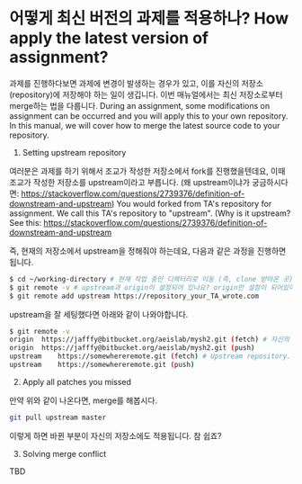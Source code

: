 # 어떻게 최신 버전의 과제를 적용하나? How apply the latest version of assignment?

과제를 진행하다보면 과제에 변경이 발생하는 경우가 있고, 이를 자신의 저장소(repository)에 저장해야 하는 일이 생깁니다. 이번 매뉴얼에서는 최신 저장소로부터 merge하는 법을 다룹니다.
During an assignment, some modifications on assignment can be occurred and you will apply this to your own repository. In this manual, we will cover how to merge the latest source code to your repository.

1. Setting upstream repository

여러분은 과제를 하기 위해서 조교가 작성한 저장소에서 fork를 진행했을텐데요, 이때 조교가 작성한 저장소를 upstream이라고 부릅니다. (왜 upstream이냐가 궁금하시다면: https://stackoverflow.com/questions/2739376/definition-of-downstream-and-upstream)
You would forked from TA's repository for assignment. We call this TA's repository to "upstream". (Why is it upstream? See this: https://stackoverflow.com/questions/2739376/definition-of-downstream-and-upstream

즉, 현재의 저장소에서 upstream을 정해줘야 하는데요, 다음과 같은 과정을 진행하면 됩니다.

```sh
$ cd ~/working-directory # 현재 작업 중인 디렉터리로 이동 (즉, clone 받아온 곳) Move to your working repository (i.e. cloned repository)
$ git remote -v # upstream과 origin이 설정되어 있나요? origin만 설정이 되어있어야 합니다. Is upstream and origin is configured? Only origin setup should be here.
$ git remote add upstream https://repository_your_TA_wrote.com
```

upstream을 잘 세팅했다면 아래와 같이 나와야합니다.

```sh
$ git remote -v
origin	https://jafffy@bitbucket.org/aeislab/mysh2.git (fetch) # 자신의 repository. Your own repository.
origin	https://jafffy@bitbucket.org/aeislab/mysh2.git (push)
upstream	https://somewhereremote.git (fetch) # Upstream repository.
upstream	https://somewhereremote.git (push)
```

2. Apply all patches you missed

만약 위와 같이 나온다면, merge를 해봅시다.

```sh
git pull upstream master
```

이렇게 하면 바뀐 부분이 자신의 저장소에도 적용됩니다. 참 쉽죠?

3. Solving merge conflict

TBD
